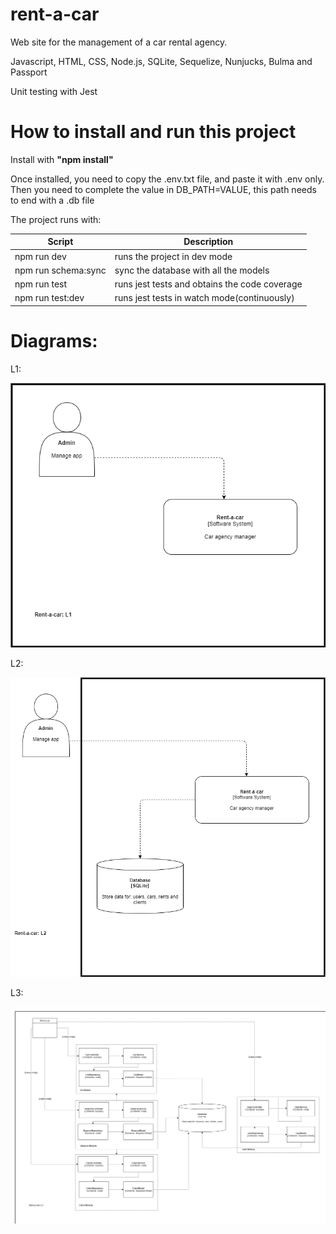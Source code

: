 # rent-a-car
Web site for the management of a car rental agency.

Javascript, HTML, CSS, Node.js, SQLite, Sequelize, Nunjucks, Bulma and Passport

Unit testing with Jest

# How to install and run this project

Install with **"npm install"**

Once installed, you need to copy the .env.txt file, and paste it with .env only. Then you need to complete the value in DB_PATH=VALUE, this path needs to end with a .db file

The project runs with:

Script | Description
------------ | -------------
npm run dev | runs the project in dev mode
npm run schema:sync | sync the database with all the models
npm run test | runs jest tests and obtains the code coverage
npm run test:dev | runs jest tests in watch mode(continuously)

# Diagrams:

L1:

![L1](L1.png)

L2:

![L2](L2.png)

L3:

![L3](L3.png)
